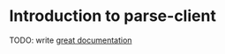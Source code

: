 # Introduction to parse-client

TODO: write [great documentation](http://jacobian.org/writing/what-to-write/)
